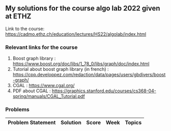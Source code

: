 ## My solutions for the course algo lab 2022 given at ETHZ

Link to the course: https://cadmo.ethz.ch/education/lectures/HS22/algolab/index.html

### Relevant links for the course

1) Boost graph library : https://www.boost.org/doc/libs/1_78_0/libs/graph/doc/index.html
2) Tutorial about boost graph library (in french) : https://cpp.developpez.com/redaction/data/pages/users/gbdivers/boost-graph/
3) CGAL : https://www.cgal.org/
4) PDF about CGAL : https://graphics.stanford.edu/courses/cs368-04-spring/manuals/CGAL_Tutorial.pdf

### Problems

| Problem Statement                                                  | Solution                                                      | Score            | Week          | Topics |
| ------------------------------------------------------------------ | ------------------------------------------------------------- | ---------------- | ------------- | ------ |
